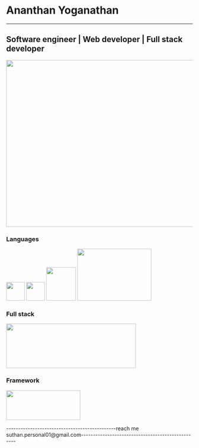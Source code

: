 # Ananthan Yoganathan
-------------------------------------------------------------------------------------------------------------------------------------------------------------------------
## Software engineer | Web developer | Full stack developer

<img src="https://camo.githubusercontent.com/a433273b618d7b8c2569ba6013774adf910ae8e3da45eaff176f64781bfd53fc/68747470733a2f2f72617069646170692e636f6d2f626c6f672f77702d636f6e74656e742f75706c6f6164732f323031372f30312f6f63746f6361742e676966" width="600" height="450">



### Languages
<img src="https://encrypted-tbn0.gstatic.com/images?q=tbn:ANd9GcTXrvya7nHbXcAK8mlIRboDaUb8uCR8OqBE31Z7JUDQ1svJvT6NsgNIuMB1KVyMEPQSgEY&usqp=CAU" width="50" height="50">

<img src="https://images-wixmp-ed30a86b8c4ca887773594c2.wixmp.com/i/a55359db-8be9-4150-8c22-c4f54b6dfc96/df1d241-485b9236-f0ac-4804-a77d-6495d852801d.png" width="50" height="50">
<img src="https://brandslogos.com/wp-content/uploads/images/large/java-logo-black-and-white-2.png" width="80" height="90">
<img src="https://encrypted-tbn0.gstatic.com/images?q=tbn:ANd9GcSWViubZW1dYhyvUx_Ar9ogNDA_TrcrjZ3doCcJyGZTl63MmKng7UOhA7SZd9-cNPjR5ak&usqp=CAU" width="200" height="140">


### Full stack
<img src="https://miro.medium.com/proxy/0*hU4zJiyVwWcM0L-w.png" width="350" height="120">


### Framework

<img src="https://d1tcjwyamzpfdx.cloudfront.net/wp-content/uploads/2018/12/12172745/1_dECd0j4aTirHlJhRq-wknQ.jpeg" width="200" height="80">





----------------------------------------------reach me suthan.personal01@gmail.com--------------------------------------------------
